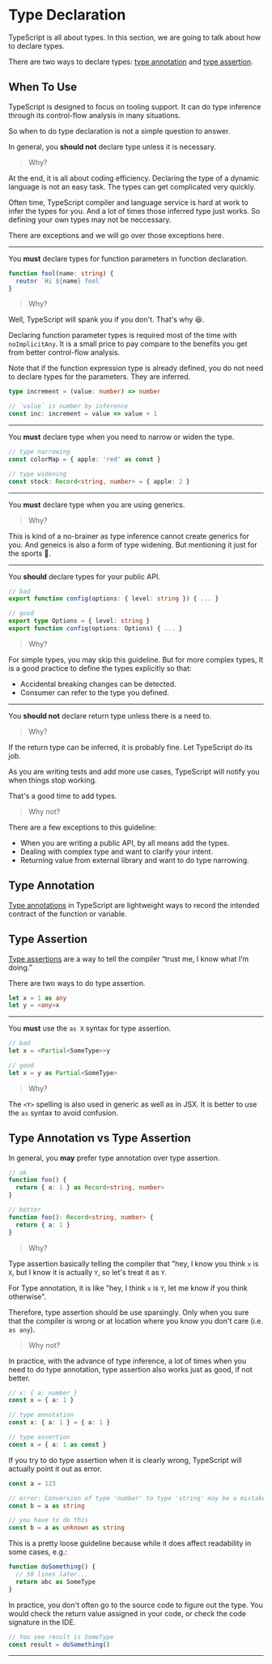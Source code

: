 # Type Declaration

TypeScript is all about types.
In this section, we are going to talk about how to declare types.

There are two ways to declare types: [type annotation](#type-annotation) and [type assertion](#type-assertion).

## When To Use

TypeScript is designed to focus on tooling support.
It can do type inference through its control-flow analysis in many situations.

So when to do type declaration is not a simple question to answer.

In general, you **should not** declare type unless it is necessary.

> Why?

At the end, it is all about coding efficiency.
Declaring the type of a dynamic language is not an easy task.
The types can get complicated very quickly.

Often time, TypeScript compiler and language service is hard at work to infer the types for you.
And a lot of times those inferred type just works.
So defining your own types may not be neccessary.

There are exceptions and we will go over those exceptions here.

---

You **must** declare types for function parameters in function declaration.

```ts
function fool(name: string) {
  reutnr `Hi ${name} fool`
}
```

> Why?

Well, TypeScript will spank you if you don't.
That's why 😆.

Declaring function parameter types is required most of the time with `noImplicitAny`.
It is a small price to pay compare to the benefits you get from better control-flow analysis.

Note that if the function expression type is already defined,
you do not need to declare types for the parameters.
They are inferred.

```ts
type increment = (value: number) => number

// `value` is number by inference
const inc: increment = value => value + 1
```

---

You **must** declare type when you need to narrow or widen the type.

```ts
// type narrowing
const colorMap = { apple: 'red' as const }

// type widening
const stock: Record<string, number> = { apple: 2 }
```

---

You **must** declare type when you are using generics.

> Why?

This is kind of a no-brainer as type inference cannot create generics for you.
And geneics is also a form of type widening.
But mentioning it just for the sports 🏓.

---

You **should** declare types for your public API.

```ts
// bad
export function config(options: { level: string }) { ... }

// good
export type Options = { level: string }
export function config(options: Options) { ... }
```

> Why?

For simple types, you may skip this guideline.
But for more complex types,
It is a good practice to define the types explicitly so that:

- Accidental breaking changes can be detected.
- Consumer can refer to the type you defined.

---

You **should not** declare return type unless there is a need to.

> Why?

If the return type can be inferred, it is probably fine.
Let TypeScript do its job.

As you are writing tests and add more use cases,
TypeScript will notify you when things stop working.

That's a good time to add types.

> Why not?

There are a few exceptions to this guideline:

- When you are writing a public API, by all means add the types.
- Dealing with complex type and want to clarify your intent.
- Returning value from external library and want to do type narrowing.

## Type Annotation

[Type annotations][type-annotation] in TypeScript are lightweight ways to record the intended contract of the function or variable.

## Type Assertion

[Type assertions][type-assertion] are a way to tell the compiler “trust me, I know what I’m doing.”

There are two ways to do type assertion.

```ts
let x = 1 as any
let y = <any>x
```

---

You **must** use the `as X` syntax for type assertion.

```ts
// bad
let x = <Partial<SomeType>>y

// good
let x = y as Partial<SomeType>
```

> Why?

The `<Y>` spelling is also used in generic as well as in JSX.
It is better to use the `as` syntax to avoid confusion.

## Type Annotation vs Type Assertion

In general, you **may** prefer type annotation over type assertion.

```ts
// ok
function foo() {
  return { a: 1 } as Record<string, number>
}

// better
function foo(): Record<string, number> {
  return { a: 1 }
}
```

> Why?

Type assertion basically telling the compiler that
"hey, I know you think `x` is `X`, but I know it is actually `Y`, so let's treat it as `Y`.

For Type annotation, it is like
"hey, I think `x` is `Y`, let me know if you think otherwise".

Therefore, type assertion should be use sparsingly.
Only when you sure that the compiler is wrong or at location where you know you don't care (i.e. `as any`).

> Why not?

In practice, with the advance of type inference,
a lot of times when you need to do type annotation,
type assertion also works just as good, if not better.

```ts
// x: { a: number }
const x = { a: 1 }

// type annotation
const x: { a: 1 } = { a: 1 }

// type assertion
const x = { a: 1 as const }
```

If you try to do type assertion when it is clearly wrong,
TypeScript will actually point it out as error.

```ts
const a = 123

// error: Conversion of type 'number' to type 'string' may be a mistake
const b = a as string

// you have to do this
const b = a as unknown as string
```

This is a pretty loose guideline because while it does affect readability in some cases, e.g.:

```ts
function doSomething() {
  // 50 lines later...
  return abc as SomeType
}
```

In practice, you don't often go to the source code to figure out the type.
You would check the return value assigned in your code,
or check the code signature in the IDE.

```ts
// You see result is SomeType
const result = doSomething()
```

---

[type-annotation]: https://www.typescriptlang.org/docs/handbook/typescript-in-5-minutes.html#type-annotations

[type-assertion]: https://www.typescriptlang.org/docs/handbook/basic-types.html#type-assertions
